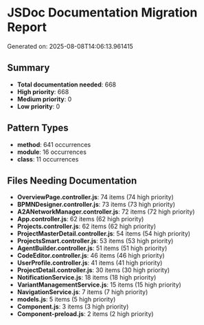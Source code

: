 # JSDoc Documentation Migration Report
Generated on: 2025-08-08T14:06:13.961415

## Summary
- **Total documentation needed**: 668
- **High priority**: 668
- **Medium priority**: 0
- **Low priority**: 0

## Pattern Types
- **method**: 641 occurrences
- **module**: 16 occurrences
- **class**: 11 occurrences

## Files Needing Documentation
- **OverviewPage.controller.js**: 74 items (74 high priority)
- **BPMNDesigner.controller.js**: 73 items (73 high priority)
- **A2ANetworkManager.controller.js**: 72 items (72 high priority)
- **App.controller.js**: 62 items (62 high priority)
- **Projects.controller.js**: 62 items (62 high priority)
- **ProjectMasterDetail.controller.js**: 54 items (54 high priority)
- **ProjectsSmart.controller.js**: 53 items (53 high priority)
- **AgentBuilder.controller.js**: 51 items (51 high priority)
- **CodeEditor.controller.js**: 46 items (46 high priority)
- **UserProfile.controller.js**: 41 items (41 high priority)
- **ProjectDetail.controller.js**: 30 items (30 high priority)
- **NotificationService.js**: 18 items (18 high priority)
- **VariantManagementService.js**: 15 items (15 high priority)
- **NavigationService.js**: 7 items (7 high priority)
- **models.js**: 5 items (5 high priority)
- **Component.js**: 3 items (3 high priority)
- **Component-preload.js**: 2 items (2 high priority)